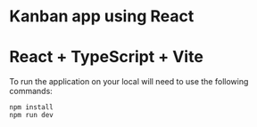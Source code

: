 # Kanban app using React


# React + TypeScript + Vite


To run the application on your local will need to use the following commands:

```
npm install
npm run dev
```

